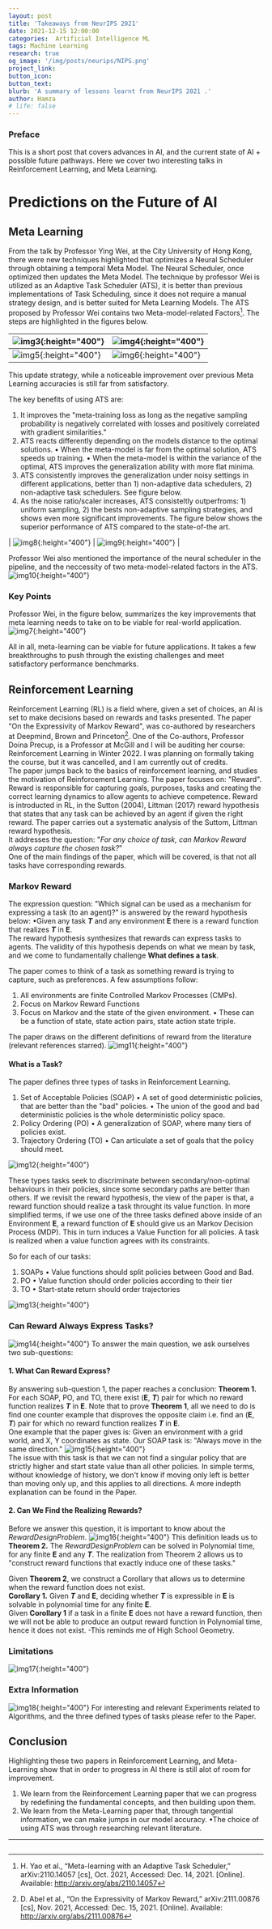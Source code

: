 ```yaml
---
layout: post
title: 'Takeaways from NeurIPS 2021'
date: 2021-12-15 12:00:00
categories:  Artificial Intelligence ML
tags: Machine Learning
research: true
og_image: '/img/posts/neurips/NIPS.png'
project_link: 
button_icon: 
button_text: 
blurb: 'A summary of lessons learnt from NeurIPS 2021 .'
author: Hamza
# life: false
---
```

### Preface
This is a short post that covers advances in AI, and the current state of AI + possible future pathways. Here we cover two interesting talks in Reinforcement Learning, and Meta Learning.
# Predictions on the Future of AI

## Meta Learning
  
  From the talk by Professor Ying Wei, at the City University of Hong Kong, there were new techniques highlighted that optimizes a Neural Scheduler through obtaining a temporal Meta Model. The Neural Scheduler, once optimized then updates the Meta Model.  The technique by professor Wei is utilized as an Adaptive Task Scheduler (ATS), it is better than previous implementations of Task Scheduling, since it does not require a manual strategy design, and is better suited for Meta Learning Models. The ATS proposed by Professor Wei contains two Meta-model-related Factors[^1]. The steps are highlighted in the figures below.
  
  | ![img3](/img/posts/neurips/meta/ats.png){:height="400"} | ![img4](/img/posts/neurips/meta/opt1.png){:height="400"} |
  | ------------------------------------------------------------ | ------------------------------------------------------------ |
  | ![img5](/img/posts/neurips/meta/opt2.png){:height="400"} | ![img6](/img/posts/neurips/meta/opt3.png){:height="400"} |
  
  This update strategy, while a noticeable improvement over previous Meta Learning accuracies is still far from satisfactory.


The key benefits of using ATS are:
1. It improves the "meta-training loss as long as the negative sampling probability is negatively correlated with losses and positively correlated with gradient similarities."
2. ATS reacts differently depending on the models distance to the optimal solutions.
    • When the meta-model is far from the optimal solution, ATS speeds up training.
    • When the meta-model is within the variance of the optimal, ATS improves the generalization ability with more flat minima.
3. ATS consistently improves the generalization under noisy settings in different applications, 
    better than 1) non-adaptive data schedulers, 2) non-adaptive task schedulers. See figure below.
4. As the noise ratio/scaler increases, ATS consisteltly outperfroms: 1) uniform sampling, 2) the bests non-adaptive sampling strategies, and shows even more significant improvements. The figure below shows the superior performance of ATS compared to the state-of-the art.

| ![img8](/img/posts/neurips/meta/ats-noise-drug.png){:height="400"} | ![img9](/img/posts/neurips/meta/ats-noise.png){:height="400"} |

Professor Wei also mentioned the importance of the neural scheduler in the pipeline, and the neccessity of two meta-model-related factors in the ATS.
![img10](/img/posts/neurips/meta/twomodels.png){:height="400"}
### Key Points

Professor Wei, in the figure below, summarizes the key improvements that meta learning needs to take on to be viable for real-world application.
![img7](/img/posts/neurips/meta/takeaways.png){:height="400"}

All in all, meta-learning can be viable for future applications. It takes a few breakthroughs to push through the existing challenges and meet satisfactory performance benchmarks.

## Reinforcement Learning

Reinforcement Learning (RL) is a field where, given a set of choices, an AI is set to make decisions based on rewards and tasks presented. The paper "On the Expressivity of Markov Reward", was co-authored by researchers at Deepmind, Brown and Princeton[^2]. One of the Co-authors, Professor Doina Precup, is a Professor at McGill and I will be auditing her course: Reinforcement Learning in Winter 2022. I was planning on formally taking the course, but it was cancelled, and I am currently out of credits.
<br />
The paper jumps back to the basics of reinforcement learning, and studies the motivation of Reinforcement Learning. The paper focuses on: "Reward". Reward is responsible for capturing goals, purposes, tasks and creating the correct learning dynamics to allow agents to achieve competence.
Reward is introducted in RL, in the Sutton (2004), Littman (2017) reward hypothesis that states that any task can be achieved by an agent if given the right reward. The paper carries out a systematic analysis of the Suttom, Littman reward hypothesis.
<br />
It addresses the question: "*For any choice of task, can Markov Reward always capture the chosen task?*"
<br />
One of the main findings of the paper, which will be covered, is that not all tasks have corresponding rewards.
###  Markov Reward
The expression question: "Which signal can be used as a mechanism for expressing a task (to an agent)?"
is answered by the reward hypothesis below:
    •Given any task ***T*** and any environment **E** there is a reward function that realizes ***T*** in **E**.
<br />
The reward hypothesis synthesizes that rewards can express tasks to agents. The validity of this hypothesis depends on what we mean by task, and we come to fundamentally challenge **What defines a task**. 

The paper comes to think of a task as something reward is trying to capture, such as preferences.
A few assumptions follow:
1. All environments are finite Controlled Markov Processes (CMPs).
2. Focus on Markov Reward Functions
3. Focus on Markov and the state of the given environment.
    • These can be a function of state, state action pairs, state action state triple.

The paper draws on the different definitions of reward from the literature (relevant references starred).
![img11](/img/posts/neurips/rl/relatedwork.png){:height="400"}

#### What is a Task?
The paper defines three types of tasks in Reinforcement Learning.
1. Set of Acceptable Policies (SOAP)
    •  A set of good deterministic policies, that are better than the "bad" policies.
    •  The union of the good and bad deterministic policies is the whole deterministic policy space.      
2. Policy Ordering (PO)
    • A generalization of SOAP, where many tiers of policies exist.
3. Trajectory Ordering (TO)
    • Can articulate a set of goals that the policy should meet.
    
![img12](/img/posts/neurips/rl/threetasks.png){:height="400"}  

These types tasks seek to discriminate between secondary/non-optimal behaviours in their policies, since some secondary paths are better than others.
If we revisit the reward hypothesis, the view of the paper is that, a reward function should realize a task throught its value function.
In more simplified terms, if we use one of the three tasks defined above inside of an Environment **E**, a reward function  of **E** should give us an Markov Decision Process (MDP). This in turn induces a Value Function for all policies.
A task is realized when a value function agrees with its constraints.

So for each of our tasks:
1. SOAPs
    • Value functions should split policies between Good and Bad.
2. PO
    • Value function should order policies according to their tier
3. TO
    • Start-state return should order trajectories

![img13](/img/posts/neurips/rl/value.png){:height="400"}
### Can Reward Always Express Tasks?

![img14](/img/posts/neurips/rl/mainq.png){:height="400"}
To answer the main question, we ask ourselves two sub-questions:

#### 1. What Can Reward Express?

By answering sub-question 1, the paper reaches a conclusion:
**Theorem 1.** For each SOAP, PO, and TO, there exist (**E**, ***T***) pair for which no reward function realizes ***T*** in **E**.
Note that to prove **Theorem 1**, all we need to do is find one counter example that disproves the opposite claim i.e. find an (**E**, ***T***) pair for which no reward function realizes ***T*** in **E**.
<br />
One example that the paper gives is: Given an environment with a grid world, and X, Y coordinates as state.
Our SOAP task is: "Always move in the same direction."
![img15](/img/posts/neurips/rl/onedirection.png){:height="400"}
<br />
The issue with this task is that we can not find a singular policy that are strictly higher and start state value than all other policies.
In simple terms, without knowledge of history, we don't know if moving only left is better than moving only up, and this applies to all directions.
A more indepth explanation can be found in the Paper. 


#### 2. Can We Find the Realizing Rewards?
Before we answer this question, it is important to know about the *RewardDesignProblem*.
![img16](/img/posts/neurips/rl/rewarddesign.png){:height="400"}
This definition leads us to **Theorem 2.** The *RewardDesignProblem* can be solved in Polynomial time, for any finite **E** and any ***T***.
The realization from Theorem 2 allows us to "construct reward functions that exactly induce one of these tasks."

Given **Theorem 2**, we construct a Corollary that allows us to determine when the reward function does not exist.
<br />
**Corollary 1.** Given ***T*** and **E**, deciding whether ***T*** is expressible in **E** is solvable in polynomial time for any finite **E**.
<br />
Given **Corollary 1** if a task in a finite **E** does not have a reward function, then we will not be able to produce an output reward function in Polynomial time, hence it does not exist.
-This reminds me of High School Geometry.
### Limitations
![img17](/img/posts/neurips/rl/limitations.png){:height="400"}

### Extra Information
![img18](/img/posts/neurips/rl/soapalgo.png){:height="400"}
For interesting and relevant Experiments related to Algorithms, and the three defined types of tasks please refer to the Paper. 





## Conclusion
Highlighting these two papers in Reinforcement Learning, and Meta-Learning show that in order to progress in AI there is still alot of room for improvement. 
1. We learn from the Reinforcement Learning paper that we can progress by redefining the fundamental concepts, and then building upon them.
2. We learn from the Meta-Learning paper that, through tangential information, we can make jumps in our model accuracy.
    •The choice of using ATS was through researching relevant literature.

------

[^1]:H. Yao et al., “Meta-learning with an Adaptive Task Scheduler,” arXiv:2110.14057 [cs], Oct. 2021, Accessed: Dec. 14, 2021. [Online]. Available: http://arxiv.org/abs/2110.14057

[^2]:D. Abel et al., “On the Expressivity of Markov Reward,” arXiv:2111.00876 [cs], Nov. 2021, Accessed: Dec. 15, 2021. [Online]. Available: http://arxiv.org/abs/2111.00876

```
